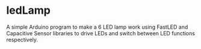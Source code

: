 # ledLamp
A simple Arduino program to make a 6 LED lamp work using FastLED and Capacitive Sensor libraries to drive LEDs and switch between LED functions respectively.

